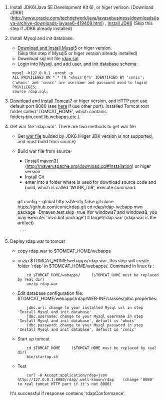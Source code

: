1. Install JDK6(Java SE Development Kit 6), or higer verison: [Download JDK6] (http://www.oracle.com/technetwork/java/javasebusiness/downloads/java-archive-downloads-javase6-419409.html) ,  [Install JDK6](http://www.oracle.com/technetwork/java/javase/install-142943.html)
(Skip this step if JDK6 already installed)
1. Install Mysql and init database.
   * [Download and Install Mysql5](http://dev.mysql.com/downloads/mysql) or higer version.  
     (Skip this step if Mysql5 or higer version already installed)
   * Download sql init file [rdap.sql](https://github.com/cnnic/rdap/blob/develop/rdap-webapp/build/rdap.sql)
   * Login into Mysql, and add user, and init database schema: 
   ```
   	mysql -h127.0.0.1 -uroot -p
   	ALL PRIVILEGES ON *.* TO 'whois'@'%' IDENTIFIED BY 'cnnic';  （'whois' and 'cnnic' are username and password used to login）
   	PRIVILEGES;
   	source rdap.sql;
   ```

1. [Download](http://tomcat.apache.org/download-70.cgi) and [Install Tomcat7](http://tomcat.apache.org/tomcat-7.0-doc/setup.html) or higer version, and HTTP port use default port 8080 (see [here](http://tomcat.apache.org/tomcat-7.0-doc/RUNNING.txt) if use other port).
Installed Tomcat root folder called 'TOMCAT_HOME', which contains folders:bin,conf,lib,webapps,etc.).

1. Get war file 'rdap.war'. There are two methods to get war file
   * Get [war file](https://github.com/cnnic/rdap/blob/develop/rdap-webapp/build/rdap.war) builded by JDK6.(Higer JDK version is not supported, and must build from source)
   * Build war file from source
      *  [Install maven3] (http://maven.apache.org/download.cgi#Installation) or higer version
      *   [Install Git](http://git-scm.com/book/en/Getting-Started-Installing-Git)
      *  enter into a folder where is used for download source code and build, which is called 'WORK_DIR', execute command:
          ```
		git  config --global http.sslVerify false 
		git clone https://github.com/cnnic/rdap.git
		cd rdap/rdap-webapp
		mvn package -Dmaven.test.skip=true (for windows7 and windows8, you may execute: 'mvn.bat package')
		ll target/rdap.war (rdap.war is the artifact)

          ```
1. Deploy rdap.war to tomcat
   * copy rdap.war to $TOMCAT_HOME/webapps
   * unzip $TOMCAT_HOME/webapps/rdap.war ,this step will create folder 'rdap' in $TOMCAT_HOME/webapps/. Command In linux is :

	   	```
			cd $TOMCAT_HOME/webapps/     ($TOMCAT_HOME must be replaced by real dir)
			unzip rdap.war 
		```
		
   * Edit database configuration file: $TOMCAT_HOME/webapps/rdap/WEB-INF/classes/jdbc.properties:
	
		```
			jdbc.url: change to your installed Mysql url in step 'Install Mysql and init database'
			jdbc.username: change to your Mysql username in step 'Install Mysql and init database', default is 'whois'
			jdbc.password: change to your Mysql password in step 'Install Mysql and init database', default is 'cnnic'
		```

   * Start up tomcat
	   
		```
			cd $TOMCAT_HOME		($TOMCAT_HOME must be replaced by real dir)
			bin/startup.sh
		```

   * Test
	   	```
			curl -H Accept:application/rdap+json http://127.0.0.1:8080/rdap/.well-known/rdap	(change '8080' to real tomcat HTTP port if it's not 8080)
		```
	It's successful if response contains 'rdapConformance'. 
